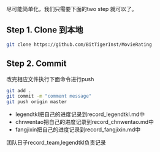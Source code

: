 尽可能简单化，我们只需要下面的two step 就可以了。

## Step 1. Clone 到本地
```bash
git clone https://github.com/BitTigerInst/MovieRating
```

## Step 2. Commit
改完相应文件执行下面命令进行push
```bash
git add .
git commit -m "comment message"
git push origin master
```


- legendtkl把自己的进度记录到record_legendtkl.md中
- chnwentao把自己的进度记录到record_chnwentao.md中
- fangjixin把自己的进度记录到record_fangjixin.md中

团队日子record_team,legendtkl负责记录